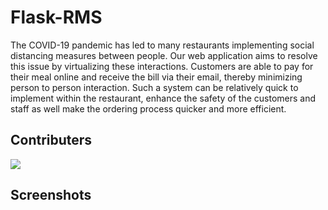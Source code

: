 # Flask-RMS

The COVID-19 pandemic has led to many restaurants implementing social distancing measures 
between people. Our web application aims to resolve this issue by virtualizing these 
interactions. Customers are able to pay for their meal online and receive 
the bill via their email, thereby minimizing person to person interaction. Such a system can be 
relatively quick to implement within the restaurant, enhance the safety of the customers and staff 
as well make the ordering process quicker and more efficient.

## Contributers

<a href = "https://github.com/COE420ProjectGroup/flask-rms/">
  <img src = "https://contrib.rocks/image?repo = COE420ProjectGroup/flask-rms/"/>
</a>

## Screenshots

